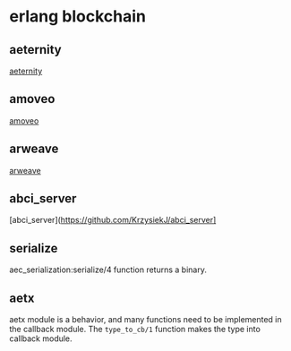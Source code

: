 # erlang blockchain

## aeternity
[aeternity](https://github.com/aeternity)

## amoveo
[amoveo](https://github.com/zack-bitcoin/amoveo)

## arweave
[arweave](https://github.com/ArweaveTeam/arweave)

## abci_server
[abci_server](https://github.com/KrzysiekJ/abci_server]

## serialize
aec_serialization:serialize/4 function returns a binary.

## aetx
aetx module is a behavior, and many functions need to be implemented in the callback module. The `type_to_cb/1`  function makes the type into callback module.
